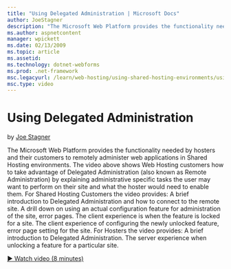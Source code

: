 ```yaml
---
title: "Using Delegated Administration | Microsoft Docs"
author: JoeStagner
description: "The Microsoft Web Platform provides the functionality needed by hosters and their customers to remotely administer web applications in Shared Hosting environ..."
ms.author: aspnetcontent
manager: wpickett
ms.date: 02/13/2009
ms.topic: article
ms.assetid: 
ms.technology: dotnet-webforms
ms.prod: .net-framework
msc.legacyurl: /learn/web-hosting/using-shared-hosting-environments/using-delegated-administration
msc.type: video
---
```

Using Delegated Administration
====================
by [Joe Stagner](https://github.com/JoeStagner)

The Microsoft Web Platform provides the functionality needed by hosters and their customers to remotely administer web applications in Shared Hosting environments. The video above shows Web Hosting customers how to take advantage of Delegated Administration (also known as Remote Administration) by explaining administrative specific tasks the user may want to perform on their site and what the hoster would need to enable them. For Shared Hosting Customers the video provides: A brief introduction to Delegated Administration and how to connect to the remote site. A drill down on using an actual configuration feature for administration of the site, error pages. The client experience is when the feature is locked for a site. The client experience of configuring the newly unlocked feature, error page setting for the site. For Hosters the video provides: A brief introduction to Delegated Administration. The server experience when unlocking a feature for a particular site.

[&#9654; Watch video (8 minutes)](https://channel9.msdn.com/Blogs/ASP-NET-Site-Videos/using-delegated-administration)